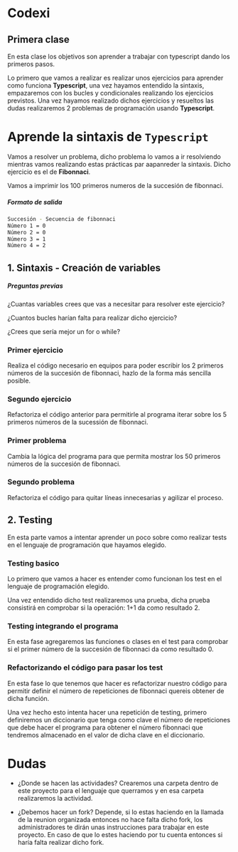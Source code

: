 # Codexi
## Primera clase
En esta clase los objetivos son aprender a trabajar con typescript dando los primeros pasos.

Lo primero que vamos a realizar es realizar unos ejercicios para aprender como funciona **Typescript**, una vez hayamos entendido la sintaxis, empazaremos con los bucles y condicionales realizando los ejercicios previstos. Una vez hayamos realizado dichos ejercicios y resueltos las dudas realizaremos 2 problemas de programación usando **Typescript**.


# Aprende la sintaxis de `Typescript`

Vamos a resolver un problema, dicho problema lo vamos a ir resolviendo mientras vamos realizando estas prácticas par aapanreder la sintaxis. Dicho ejercicio es el de **Fibonnaci**.

Vamos a imprimir los 100 primeros numeros de la succesión de fibonnaci.

##### Formato de salida

```Bash
Succesión - Secuencia de fibonnaci
Número 1 = 0
Número 2 = 0
Número 3 = 1
Número 4 = 2
```

## 1. Sintaxis - Creación de variables
##### Preguntas previas
¿Cuantas variables crees que vas a necesitar para resolver este ejercicio?

¿Cuantos bucles harían falta para realizar dicho ejercicio?

¿Crees que sería mejor un for o while?


### Primer ejercicio

Realiza el código necesario en equipos para poder escribir los 2 primeros números de la succesión de fibonnaci, hazlo de la forma más sencilla posible.


### Segundo ejercicio

Refactoriza el código anterior para permitirle al programa iterar sobre los 5 primeros números de la sucessión de fibonnaci.

### Primer problema

Cambia la lógica del programa para que permita mostrar los 50 primeros números de la succesión de fibonnaci.

### Segundo problema

Refactoriza el código para quitar líneas innecesarias y agilizar el proceso.

## 2. Testing

En esta parte vamos a intentar aprender un poco sobre como realizar tests en el lenguaje de programación que hayamos elegido.

### Testing basico

Lo primero que vamos a hacer es entender como funcionan los test en el lenguaje de programación elegido.

Una vez entendido dicho test realizaremos una prueba, dicha prueba consistirá en comprobar si la operación: 1+1 da como resultado 2.

### Testing integrando el programa

En esta fase agregaremos las funciones o clases en el test para comprobar si el primer número de la succesión de fibonnaci da como resultado 0.

### Refactorizando el código para pasar los test

En esta fase lo que tenemos que hacer es refactorizar nuestro código para permitir definir el número de repeticiones de fibonnaci quereis obtener de dicha función. 

Una vez hecho esto intenta hacer una repetición de testing, primero definiremos un diccionario que tenga como clave el número de repeticiones que debe hacer el programa para obtener el número fibonnaci que tendremos almacenado en el valor de dicha clave en el diccionario.


# Dudas

- ¿Donde se hacen las actividades?
Crearemos una carpeta dentro de este proyecto para el lenguaje que querramos y en esa carpeta realizaremos la actividad.

- ¿Debemos hacer un fork?
Depende, si lo estas haciendo en la llamada de la reunion organizada entonces no hace falta dicho fork, los administradores te dirán unas instrucciones para trabajar en este proyecto. En caso de que lo estes haciendo por tu cuenta entonces si haría falta realizar dicho fork.
